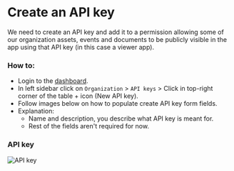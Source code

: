 
# Create an API key
We need to create an API key and add it to a permission allowing some of our organization assets, events and documents to be publicly visible in the app using that API key (in this case a viewer app).

### How to:
- Login to the [dashboard](https://dash.zi.mt).
- In left sidebar click on `Organization` > `API keys` > Click in top-right corner of the table + icon (New API key).
- Follow images below on how to populate create API key form fields.
- Explanation:
    - Name and description, you describe what API key is meant for.
    - Rest of the fields aren't required for now.

### API key

![API key](/pages/tutorials/assets/images/create-api-key.png)
